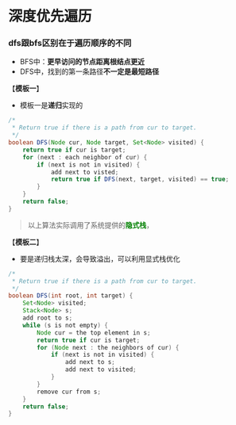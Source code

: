 # 深度优先遍历
### dfs跟bfs区别在于**遍历顺序**的不同

- BFS中：**更早访问的节点距离根结点更近**
- DFS中，找到的第一条路径**不一定是最短路径**

【**模板一**】
- 模板一是**递归**实现的
```java
/*
 * Return true if there is a path from cur to target.
 */
boolean DFS(Node cur, Node target, Set<Node> visited) {
    return true if cur is target;
    for (next : each neighbor of cur) {
        if (next is not in visited) {
            add next to visted;
            return true if DFS(next, target, visited) == true;
        }
    }
    return false;
}
```
> 以上算法实际调用了系统提供的<font color=green>**隐式栈**</font>，

【**模板二**】
- 要是递归栈太深，会导致溢出，可以利用显式栈优化

```java
/*
 * Return true if there is a path from cur to target.
 */
boolean DFS(int root, int target) {
    Set<Node> visited;
    Stack<Node> s;
    add root to s;
    while (s is not empty) {
        Node cur = the top element in s;
        return true if cur is target;
        for (Node next : the neighbors of cur) {
            if (next is not in visited) {
                add next to s;
                add next to visited;
            }
        }
        remove cur from s;
    }
    return false;
}
```
